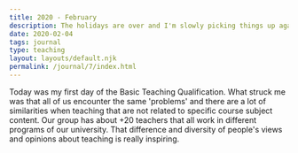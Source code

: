```yaml
---
title: 2020 - February
description: The holidays are over and I'm slowly picking things up again. Spent the days between Christmas and New Year to do my **annual review** in which I set new goals. A lot of things that were just 'plans' in 2019 are quickly becoming reality.
date: 2020-02-04
tags: journal
type: teaching
layout: layouts/default.njk
permalink: /journal/7/index.html
---
```


Today was my first day of the Basic Teaching Qualification. What struck me was that all of us encounter the same 'problems' and there are a lot of similarities when teaching that are not related to specific course subject content. Our group has about +20 teachers that all work in different programs of our university. That difference and diversity of people's views and opinions about teaching is really inspiring. 

